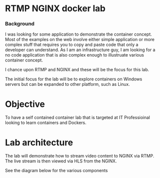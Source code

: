 # **RTMP NGINX docker lab**

### **Background**
I was looking for some application to demonstrate the container concept. Most of the examples on the web involve either simple application or more complex stuff that requires you to copy and paste code that only a developer can understand. As I am an infrastructure guy, I am looking for a no code application that is also complex enough to illustruate various container concept.

I chance upon RTMP and NGINX and these will be the focus for this lab.

The initial focus for the lab will be to explore containers on Windows servers but can be expanded to other platform, such as Linux.

# Objective
To have a self contained container lab that is targeted at IT Professioinal looking to learn containers and Dockers.

# Lab architecture
The lab will demonstrate how to stream video content to NGINX via RTMP. The live stream is then viewed via HLS from the NGINX.

See the diagram below for the various components
